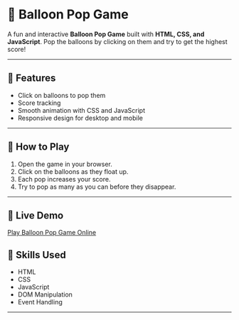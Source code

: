 # 🎈 Balloon Pop Game

A fun and interactive **Balloon Pop Game** built with **HTML, CSS, and JavaScript**. Pop the balloons by clicking on them and try to get the highest score!

---

## 🔹 Features

- Click on balloons to pop them   
- Score tracking 
- Smooth animation with CSS and JavaScript  
- Responsive design for desktop and mobile  

---

## 🔹 How to Play

1. Open the game in your browser.  
2. Click on the balloons as they float up.  
3. Each pop increases your score.  
4. Try to pop as many as you can before they disappear.  

---

## 🔗 Live Demo

[Play Balloon Pop Game Online](https://pritivish07025.github.io/BalloonPopGame/)


## 🔹 Skills Used

- HTML  
- CSS  
- JavaScript  
- DOM Manipulation  
- Event Handling  

---

